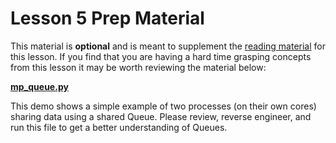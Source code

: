 # Lesson 5 Prep Material

This material is **optional** and is meant to supplement the [reading material](prepare.md) for this lesson. If you find that you are having a hard time grasping concepts from this lesson it may be worth reviewing the material below:

**[mp_queue.py](../prep/mp_queue.py)**

This demo shows a simple example of two processes (on their own cores) sharing data using a shared Queue. Please review, reverse engineer, and run this file to get a better understanding of Queues.